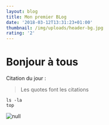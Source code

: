 ```yaml
---
layout: blog
title: Mon premier BLog
date: '2018-03-12T13:31:23+01:00'
thumbnail: /img/uploads/header-bg.jpg
rating: '2'
---
```

# Bonjour à tous

Citation du jour :

> Les quotes font les citations

```
ls -la
top
```

![null](/img/uploads/header-bg.jpg)

